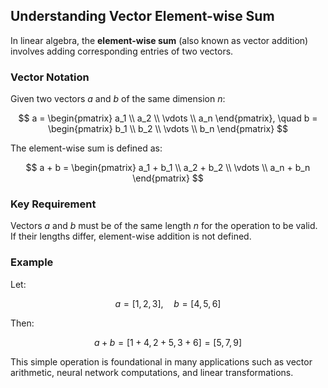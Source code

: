 ## Understanding Vector Element-wise Sum

In linear algebra, the **element-wise sum** (also known as vector addition) involves adding corresponding entries of two vectors.

### Vector Notation
Given two vectors $a$ and $b$ of the same dimension $n$:

$$
a = \begin{pmatrix} a_1 \\ a_2 \\ \vdots \\ a_n \end{pmatrix}, \quad b = \begin{pmatrix} b_1 \\ b_2 \\ \vdots \\ b_n \end{pmatrix}
$$

The element-wise sum is defined as:

$$
a + b = \begin{pmatrix} a_1 + b_1 \\ a_2 + b_2 \\ \vdots \\ a_n + b_n \end{pmatrix}
$$

### Key Requirement
Vectors $a$ and $b$ must be of the same length $n$ for the operation to be valid. If their lengths differ, element-wise addition is not defined.

### Example
Let:

$$
a = [1, 2, 3], \quad b = [4, 5, 6]
$$

Then:

$$
a + b = [1+4, 2+5, 3+6] = [5, 7, 9]
$$

This simple operation is foundational in many applications such as vector arithmetic, neural network computations, and linear transformations.
